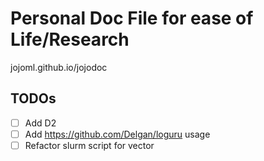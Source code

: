 # Personal Doc File for ease of Life/Research

jojoml.github.io/jojodoc

## TODOs
- [ ] Add D2
- [ ] Add https://github.com/Delgan/loguru usage
- [ ] Refactor slurm script for vector
